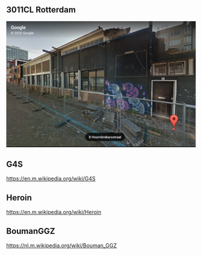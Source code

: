 ## 3011CL Rotterdam
![](https://github.com/nondejus/el-infierno-de-mazorra/blob/main/angel%20de%20la%20muerte/campo%20de%20exterminio/hoornbrekerstraat%208/ArtBoard%20Image%20(105)%20(1).jpg)

## G4S
https://en.m.wikipedia.org/wiki/G4S

## Heroin
https://en.m.wikipedia.org/wiki/Heroin

## BoumanGGZ
https://nl.m.wikipedia.org/wiki/Bouman_GGZ

